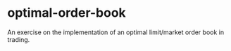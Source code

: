 # optimal-order-book
An exercise on the implementation of an optimal limit/market order book in trading.

